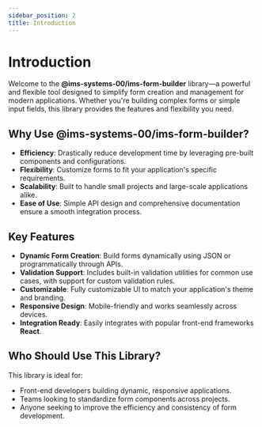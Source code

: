 ```yaml
---
sidebar_position: 2
title: Introduction
---
```


# Introduction

Welcome to the **@ims-systems-00/ims-form-builder** library—a powerful and flexible tool designed to simplify form creation and management for modern applications. Whether you're building complex forms or simple input fields, this library provides the features and flexibility you need.

## Why Use @ims-systems-00/ims-form-builder?

- **Efficiency**: Drastically reduce development time by leveraging pre-built components and configurations.
- **Flexibility**: Customize forms to fit your application's specific requirements.
- **Scalability**: Built to handle small projects and large-scale applications alike.
- **Ease of Use**: Simple API design and comprehensive documentation ensure a smooth integration process.

## Key Features

- **Dynamic Form Creation**: Build forms dynamically using JSON or programmatically through APIs.
- **Validation Support**: Includes built-in validation utilities for common use cases, with support for custom validation rules.
- **Customizable**: Fully customizable UI to match your application's theme and branding.
- **Responsive Design**: Mobile-friendly and works seamlessly across devices.
- **Integration Ready**: Easily integrates with popular front-end frameworks **React**.

## Who Should Use This Library?

This library is ideal for:

- Front-end developers building dynamic, responsive applications.
- Teams looking to standardize form components across projects.
- Anyone seeking to improve the efficiency and consistency of form development.
